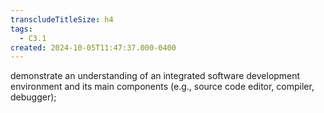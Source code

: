 ```yaml
---
transcludeTitleSize: h4
tags:
  - C3.1
created: 2024-10-05T11:47:37.000-0400
---
```

demonstrate an understanding of an integrated software development environment and its main components (e.g., source code editor, compiler, debugger);